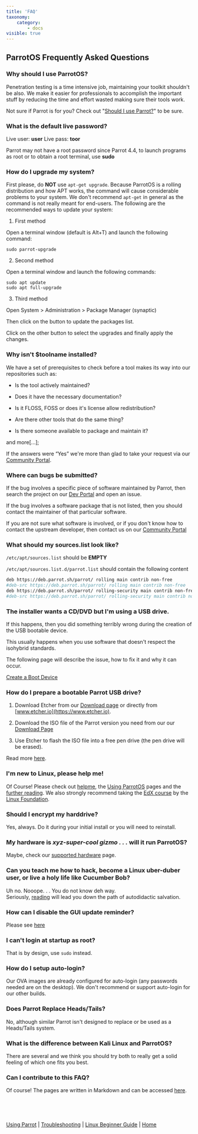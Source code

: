 ```yaml
---
title: 'FAQ'
taxonomy:
    category:
        - docs
visible: true
---
```


## ParrotOS Frequently Asked Questions

### Why should I use ParrotOS?

Penetration testing is a time intensive job, maintaining your toolkit shouldn't 
be also. We make it easier for professionals to accomplish the important stuff 
by reducing the time and effort wasted making sure their tools work.

Not sure if Parrot is for you? Check out "[Should I use Parrot?](https://docs.parrot.sh/intro/what-is-parrot/#should-i-use-parrot)" to be sure.

### What is the default live password?

Live user: **user**
Live pass: **toor**

Parrot may not have a root password since Parrot 4.4, to launch programs as root or to obtain a root terminal, use **sudo**

### How do I upgrade my system?

First please, do __NOT__ use `apt-get upgrade`. Because ParrotOS is a rolling distribution and how APT works, the command will cause considerable problems to your system. We don't recommend `apt-get` in general as the command is not really meant for end-users. The following are the recommended ways to update your system:

1) First method

Open a terminal window (default is Alt+T) and launch the following command:

```text
sudo parrot-upgrade
```

2) Second method

Open a terminal window and launch the following commands:

```text
sudo apt update
sudo apt full-upgrade
```

3) Third method

Open System > Administration > Package Manager (synaptic)

Then click on the button to update the packages list.

Click on the other button to select the upgrades and finally apply the changes.

### Why isn't $toolname installed?

We have a set of prerequisites to check before a tool makes its way into our repositories such as:

- Is the tool actively maintained?

- Does it have the necessary documentation?

- Is it FLOSS, FOSS or does it's license allow redistribution?

- Are there other tools that do the same thing?

- Is there someone available to package and maintain it?


and more[...];


If the answers were “Yes” we're more than glad to take your request via our [Community Portal](https://community.parrotsec.org/c/development).


### Where can bugs be submitted?

If the bug involves a specific piece of software maintained by Parrot, then search the project on our [Dev Portal](https://nest.parrotsec.org/) and open an issue.

If the bug involves a software package that is not listed, then you should contact the maintainer of that particular software.

If you are not sure what software is involved, or if you don't know how to contact the upstream developer, then contact us on our [Community Portal](https://community.parrot.sh/c/development/)

### What should my sources.list look like?

`/etc/apt/sources.list` should be **EMPTY**

`/etc/apt/sources.list.d/parrot.list` should contain the following content

```bash
deb https://deb.parrot.sh/parrot/ rolling main contrib non-free
#deb-src https://deb.parrot.sh/parrot/ rolling main contrib non-free
deb https://deb.parrot.sh/parrot/ rolling-security main contrib non-free
#deb-src https://deb.parrot.sh/parrot/ rolling-security main contrib non-free
```


### The installer wants a CD/DVD but I'm using a USB drive.

If this happens, then you did something terribly wrong during the creation of the USB bootable device.

This usually happens when you use software that doesn't respect the isohybrid standards.

The following page will describe the issue, how to fix it and why it can occur.

[Create a Boot Device](https://docs.parrot.sh/getting-started/create-boot-device/)

### How do I prepare a bootable Parrot USB drive?

1) Download Etcher from our [Download page](https://www.parrot.sh/download.php) or directly from [www.etcher.io](https://www.etcher.io).

2) Download the ISO file of the Parrot version you need from our our [Download Page](https://www.parrot.sh/download.php)

3) Use Etcher to flash the ISO file into a free pen drive (the pen drive will be erased).

Read more [here](https://docs.parrot.sh/getting-started/create-boot-device).

### I'm new to Linux, please help me!

Of Course! Please check out [helpme](https://docs.parrot.sh/library/helpme/), the [Using ParrotOS](https://docs.parrot.sh/info/start/) pages and the [further reading](https://docs.parrot.sh/library/start/). We also strongly recommend taking the [EdX course](https://www.edx.org/course/introduction-to-linux/) by the [Linux Foundation](https://www.linuxfoundation.org/).

### Should I encrypt my harddrive?

Yes, always. Do it during your initial install or you will need to reinstall. 

### My hardware is *xyz-super-cool gizmo . . .* will it run ParrotOS?

Maybe, check our [supported hardware](https://docs.parrot.sh/trbl/supported-hardware/) page.

### Can you teach me how to hack, become a Linux uber-duber user, or live a holy life like Cucumber Bob?

Uh no. Nooope. . . You do not know deh way. <br>Seriously, [reading](https://docs.parrot.sh/library/start/) will lead you down the path of autodidactic salvation.

### How can I disable the GUI update reminder? 

Please see [here](https://community.parrot.sh/t/parrot-updater/1485/2)

### I can't login at startup as root?

That is by design, use `sudo` instead.

### How do I setup auto-login?

Our OVA images are already configured for auto-login (any passwords needed are on the desktop). We don't recommend or support auto-login for our other builds.

### Does Parrot Replace Heads/Tails?

No, although similar Parrot isn't designed to replace or be used as a Heads/Tails system.

### What is the difference between Kali Linux and ParrotOS? 

There are several and we think you should try both to really get a solid feeling of which one fits you best. 

### Can I contribute to this FAQ?

Of course! The pages are written in Markdown and can be accessed [here](https://nest.parrotsec.org/parrot-organization/documentation/blob/master/docs/faq.md).


&nbsp;

&nbsp;

[Using Parrot](https://docs.parrot.sh/info/start/) | [Troubleshooting](https://docs.parrot.sh/trbl/start/) | [Linux Beginner Guide](https://docs.parrot.sh/library/lbg-basics/) | [Home](https://docs.parrot.sh/)
